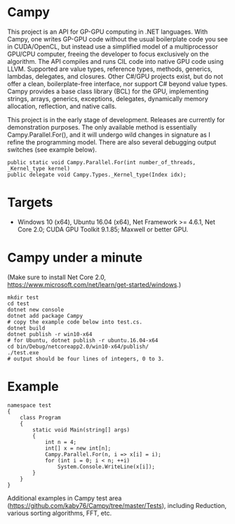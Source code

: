 # Campy

This project is an API for GP-GPU computing in .NET languages. With Campy, one writes GP-GPU code
without the usual boilerplate code you see in CUDA/OpenCL, but instead use a simplified model of a multiprocessor GPU/CPU computer,
freeing the developer to focus exclusively on the algorithm. 
The API compiles and runs CIL code into native GPU code using LLVM. Supported are value types,
reference types, methods, generics, lambdas, delegates, and closures. Other C#/GPU projects exist,
but do not offer a clean, boilerplate-free interface, nor support C# beyond value types. Campy provides
a base class library (BCL) for the GPU, implementing strings, arrays, generics, exceptions, delegates,
dynamically memory allocation, reflection, and native calls.

This project is in the early stage of development. Releases are currently for demonstration purposes.
The only available method is essentially Campy.Parallel.For(), and it will undergo wild changes in signature
as I refine the programming model. There are also several debugging output
switches (see example below).

~~~~
public static void Campy.Parallel.For(int number_of_threads, _Kernel_type kernel)
public delegate void Campy.Types._Kernel_type(Index idx);
~~~~

# Targets

* Windows 10 (x64), Ubuntu 16.04 (x64), Net Framework >= 4.6.1, Net Core 2.0; CUDA GPU Toolkit 9.1.85; Maxwell or better GPU.

# Campy under a minute #
(Make sure to install Net Core 2.0, https://www.microsoft.com/net/learn/get-started/windows.)
~~~~
mkdir test
cd test
dotnet new console
dotnet add package Campy
# copy the example code below into test.cs.
dotnet build
dotnet publish -r win10-x64
# for Ubuntu, dotnet publish -r ubuntu.16.04-x64
cd bin/Debug/netcoreapp2.0/win10-x64/publish/
./test.exe
# output should be four lines of integers, 0 to 3.
~~~~

# Example #

~~~~
namespace test
{
    class Program
    {
        static void Main(string[] args)
        {
            int n = 4;
            int[] x = new int[n];
            Campy.Parallel.For(n, i => x[i] = i);
            for (int i = 0; i < n; ++i)
                System.Console.WriteLine(x[i]);
        }
    }
}
~~~~

Additional examples in Campy test area (https://github.com/kaby76/Campy/tree/master/Tests), including Reduction, various sorting algorithms, FFT, etc.
 
